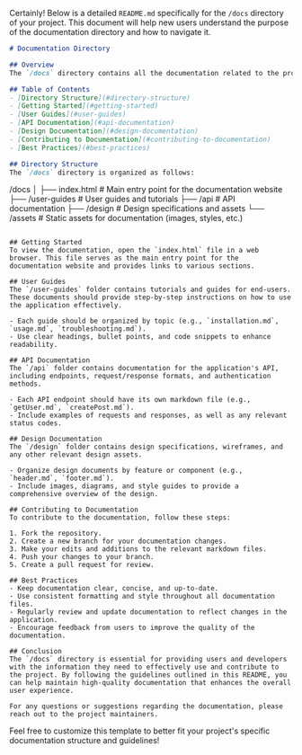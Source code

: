 Certainly! Below is a detailed `README.md` specifically for the `/docs` directory of your project. This document will help new users understand the purpose of the documentation directory and how to navigate it.

```markdown
# Documentation Directory

## Overview
The `/docs` directory contains all the documentation related to the project. This includes user guides, API documentation, design specifications, and any other relevant information that helps users and developers understand and utilize the application effectively. The website is served from the `index.html` file located in this directory.

## Table of Contents
- [Directory Structure](#directory-structure)
- [Getting Started](#getting-started)
- [User Guides](#user-guides)
- [API Documentation](#api-documentation)
- [Design Documentation](#design-documentation)
- [Contributing to Documentation](#contributing-to-documentation)
- [Best Practices](#best-practices)

## Directory Structure
The `/docs` directory is organized as follows:

```
/docs
│
├── index.html        # Main entry point for the documentation website
├── /user-guides      # User guides and tutorials
├── /api              # API documentation
├── /design           # Design specifications and assets
└── /assets           # Static assets for documentation (images, styles, etc.)
```

## Getting Started
To view the documentation, open the `index.html` file in a web browser. This file serves as the main entry point for the documentation website and provides links to various sections.

## User Guides
The `/user-guides` folder contains tutorials and guides for end-users. These documents should provide step-by-step instructions on how to use the application effectively.

- Each guide should be organized by topic (e.g., `installation.md`, `usage.md`, `troubleshooting.md`).
- Use clear headings, bullet points, and code snippets to enhance readability.

## API Documentation
The `/api` folder contains documentation for the application's API, including endpoints, request/response formats, and authentication methods.

- Each API endpoint should have its own markdown file (e.g., `getUser.md`, `createPost.md`).
- Include examples of requests and responses, as well as any relevant status codes.

## Design Documentation
The `/design` folder contains design specifications, wireframes, and any other relevant design assets.

- Organize design documents by feature or component (e.g., `header.md`, `footer.md`).
- Include images, diagrams, and style guides to provide a comprehensive overview of the design.

## Contributing to Documentation
To contribute to the documentation, follow these steps:

1. Fork the repository.
2. Create a new branch for your documentation changes.
3. Make your edits and additions to the relevant markdown files.
4. Push your changes to your branch.
5. Create a pull request for review.

## Best Practices
- Keep documentation clear, concise, and up-to-date.
- Use consistent formatting and style throughout all documentation files.
- Regularly review and update documentation to reflect changes in the application.
- Encourage feedback from users to improve the quality of the documentation.

## Conclusion
The `/docs` directory is essential for providing users and developers with the information they need to effectively use and contribute to the project. By following the guidelines outlined in this README, you can help maintain high-quality documentation that enhances the overall user experience.

For any questions or suggestions regarding the documentation, please reach out to the project maintainers.
```

Feel free to customize this template to better fit your project's specific documentation structure and guidelines!